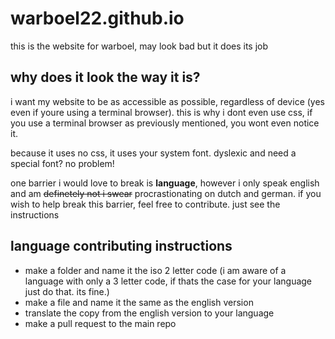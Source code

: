 # warboel22.github.io

this is the website for warboel, may look bad but it does its job

## why does it look the way it is?

i want my website to be as accessible as possible, regardless of device (yes even if youre using a terminal browser).
this is why i dont even use css, if you use a terminal browser as previously mentioned, you wont even notice it.

because it uses no css, it uses your system font. dyslexic and need a special font? no problem!

one barrier i would love to break is **language**, however i only speak english and am ~~definetely not i swear~~ procrastionating on dutch and german. if you wish to help break this barrier, feel free to contribute. just see the instructions

## language contributing instructions
- make a folder and name it the iso 2 letter code (i am aware of a language with only a 3 letter code, if thats the case for your language just do that. its fine.) 
- make a file and name it the same as the english version
- translate the copy from the english version to your language 
- make a pull request to the main repo
